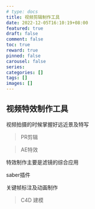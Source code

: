 ```yaml
---
# type: docs 
title: 视频剪辑制作工具
date: 2022-12-05T16:10:19+08:00
featured: true
draft: false
comment: false
toc: true
reward: true
pinned: false
carousel: false
series:
categories: []
tags: []
images: []
---
```


## 视频特效制作工具
<!--more-->
视频拍摄的时候掌握好远近景及特写

> PR剪辑


> AE特效

特效制作主要是滤镜的综合应用

saber插件

关键帧标注及动画制作

>C4D 建模
